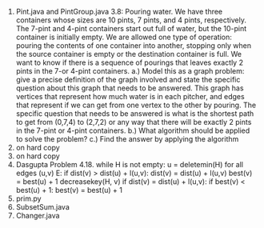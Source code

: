 1. Pint.java and PintGroup.java
3.8: Pouring water. We have three containers whose sizes are 10 pints, 7 pints, and 4 pints, respectively. The 7-pint and 4-pint containers start out full of water, but the 10-pint container is initially empty. We are allowed one type of operation: pouring the contents of one container into another, stopping only when the source container is empty or the destination container is full. We want to know if there is a sequence of pourings that leaves exactly 2 pints in the 7-or 4-pint containers.
	a.) Model this as a graph problem: give a precise definition of the graph involved and state the specific question about this graph that needs to be answered.
This graph has vertices that represent how much water is in each pitcher, and edges that represent if we can get from one vertex to the other by pouring. The specific question that needs to be answered is what is the shortest path to get from (0,7,4) to (2,7,2) or any way that there will be exactly 2 pints in the 7-pint or 4-pint containers.
	b.) What algorithm should be applied to solve the problem?
	c.) Find the answer by applying the algorithm
2. on hard copy
3. on hard copy
4. Dasgupta Problem 4.18.
while H is not empty:
u = deletemin(H)
for all edges (u,v)  E:
if dist(v) > dist(u) + l(u,v):
dist(v) = dist(u) + l(u,v)
best(v) = best(u) + 1
decreasekey(H, v)
if dist(v) = dist(u) + l(u,v):
if best(v) < best(u) + 1:
best(v) = best(u) + 1
5. prim.py
6. SubsetSum.java
7. Changer.java
